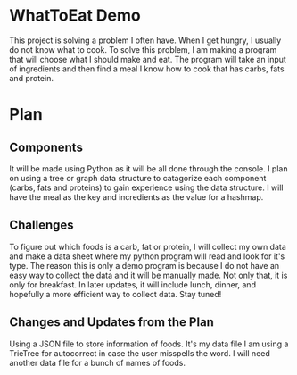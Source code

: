 # WhatToEat Demo

This project is solving a problem I often have. When I get hungry, I usually do not know what to cook. To solve this problem, I am making a program that will choose what I should make and eat. The program will take an input of ingredients and then find a meal I know how to cook that has carbs, fats and protein. 

# Plan

## Components

It will be made using Python as it will be all done through the console. I plan on using a tree or graph data structure to catagorize each component (carbs, fats and proteins) to gain experience using the data structure. I will have the meal as the key and incredients as the value for a hashmap.

## Challenges

To figure out which foods is a carb, fat or protein, I will collect my own data and make a data sheet where my python program will read and look for it's type. The reason this is only a demo program is because I do not have an easy way to collect the data and it will be manually made. Not only that, it is only for breakfast. In later updates, it will include lunch, dinner, and hopefully a more efficient way to collect data. Stay tuned!


## Changes and Updates from the Plan

Using a JSON file to store information of foods. It's my data file
I am using a TrieTree for autocorrect in case the user misspells the word. I will need another data file for a bunch of names of foods.


